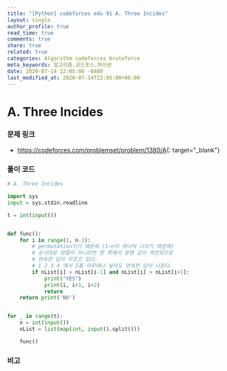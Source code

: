 ```yaml
---
title: "[Python] codeforces edu 91 A. Three Incides"
layout: single
author_profile: true
read_time: true
comments: true
share: true
related: true
categories: Algorithm codeforces bruteforce
meta_keywords: 알고리즘,코드포스,파이썬
date: 2020-07-14 22:05:00 -0400
last_modified_at: 2020-07-14T22:05:00+08:00
---
```


# A. Three Incides

### 문제 링크

- <https://codeforces.com/problemset/problem/1380/A>{: target="\_blank"}

### 풀이 코드

```python
# A. Three Incides

import sys
input = sys.stdin.readline

t = int(input())


def func():
    for i in range(1, n-1):
        # permutation이기 때문에 (1~n이 하나씩 나오기 때문에)
        # 순서대로 정렬이 아니라면 한 쪽에서 분명 값이 역전되므로
        # 연속한 답이 무조건 있다.
        # 1 2 3 4 에서 5를 아무데나 넣어도 연속한 답이 나온다.
        if nList[i] > nList[i-1] and nList[i] > nList[i+1]:
            print("YES")
            print(i, i+1, i+2)
            return
    return print('NO')


for _ in range(t):
    n = int(input())
    nList = list(map(int, input().split()))

    func()
```

### 비고
